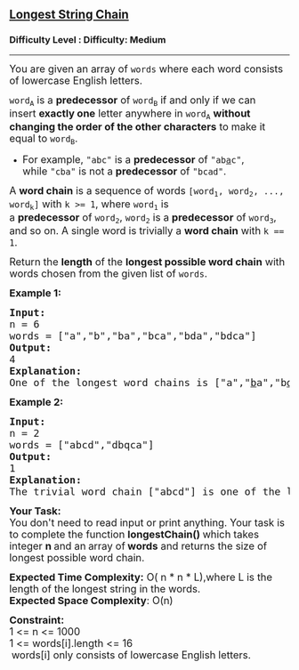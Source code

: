 <h2><a href="https://www.geeksforgeeks.org/problems/longest-string-chain/0">Longest String Chain</a></h2><h3>Difficulty Level : Difficulty: Medium</h3><hr><div class="problems_problem_content__Xm_eO"><p><span style="font-size:18px">You are given an array of&nbsp;<code>words</code>&nbsp;where each word consists of lowercase English letters.</span></p>

<p><span style="font-size:18px"><code>word<sub>A</sub></code>&nbsp;is a&nbsp;<strong>predecessor</strong>&nbsp;of&nbsp;<code>word<sub>B</sub></code>&nbsp;if and only if we can insert&nbsp;<strong>exactly one</strong>&nbsp;letter anywhere in&nbsp;<code>word<sub>A</sub></code>&nbsp;<strong>without changing the order of the other characters</strong>&nbsp;to make it equal to&nbsp;<code>word<sub>B</sub></code>.</span></p>

<ul>
	<li><span style="font-size:18px">For example,&nbsp;<code>"abc"</code>&nbsp;is a&nbsp;<strong>predecessor</strong>&nbsp;of&nbsp;<code>"ab<u>a</u>c"</code>, while&nbsp;<code>"cba"</code>&nbsp;is not a&nbsp;<strong>predecessor</strong>&nbsp;of&nbsp;<code>"bcad"</code>.</span></li>
</ul>

<p><span style="font-size:18px">A&nbsp;<strong>word chain</strong><em>&nbsp;</em>is a sequence of words&nbsp;<code>[word<sub>1</sub>, word<sub>2</sub>, ..., word<sub>k</sub>]</code>&nbsp;with&nbsp;<code>k &gt;= 1</code>, where&nbsp;<code>word<sub>1</sub></code>&nbsp;is a&nbsp;<strong>predecessor</strong>&nbsp;of&nbsp;<code>word<sub>2</sub></code>,&nbsp;<code>word<sub>2</sub></code>&nbsp;is a&nbsp;<strong>predecessor</strong>&nbsp;of&nbsp;<code>word<sub>3</sub></code>, and so on. A single word is trivially a&nbsp;<strong>word chain</strong>&nbsp;with&nbsp;<code>k == 1</code>.</span></p>

<p><span style="font-size:18px">Return&nbsp;the&nbsp;<strong>length</strong>&nbsp;of the&nbsp;<strong>longest possible word chain</strong>&nbsp;with words chosen from the given list of&nbsp;<code>words</code>.</span></p>

<p><strong><span style="font-size:18px">Example 1:</span></strong></p>

<pre><span style="font-size:18px"><strong>Input:</strong>
n = 6
words = ["a","b","ba","bca","bda","bdca"]
<strong>Output:</strong>
4
<strong>Explanation:</strong>
One of the longest word chains is ["a","<u>b</u>a","b<u>d</u>a","bd<u>c</u>a"].</span></pre>

<p><strong><span style="font-size:18px">Example 2:</span></strong></p>

<pre><span style="font-size:18px"><strong>Input:</strong>
n = 2
words = ["abcd","dbqca"]
<strong>Output:
</strong>1
<strong>Explanation:</strong>
The trivial word chain ["abcd"] is one of the longest word chains.</span></pre>

<p><strong><span style="font-size:18px">Your Task:</span></strong><br>
<span style="font-size:18px">You don't need to read input or print anything. Your task is to complete the function <strong>longestChain()&nbsp;</strong>which takes integer <strong>n </strong>and an<strong>&nbsp;</strong>array of<strong> words</strong>&nbsp;and returns the size of longest possible word chain.</span></p>

<p><span style="font-size:18px"><strong>Expected Time Complexity:</strong> O( n * n * L),where L&nbsp;is the length of the longest string in the words.</span><br>
<span style="font-size:18px"><strong>Expected Space Complexity</strong>: O(n)</span></p>

<p><strong><span style="font-size:18px">Constraint:</span></strong><br>
<span style="font-size:18px">1 &lt;= n &lt;= 1000<br>
1 &lt;= words[i].length &lt;= 16</span><br>
&nbsp;<span style="font-size:18px">words[i] only consists of lowercase English letters.</span></p>
</div>